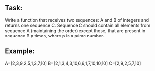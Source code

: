 Task:
-----
Write a function that receives two sequences: A and B of integers and returns one sequence C. Sequence C should contain all elements from sequence A (maintaining the order) except those, that are present in sequence B p times, where p is a prime number.

Example:
--------
A=[2,3,9,2,5,1,3,7,10]
B=[2,1,3,4,3,10,6,6,1,7,10,10,10]
C=[2,9,2,5,7,10]